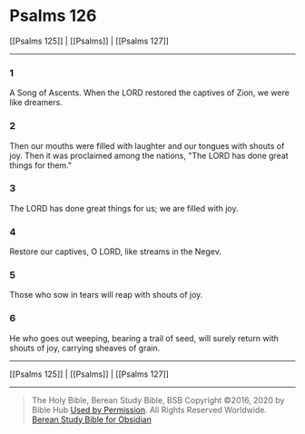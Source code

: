 # Psalms 126

[[Psalms 125]] | [[Psalms]] | [[Psalms 127]]

---

### 1
A Song of Ascents. When the LORD restored the captives of Zion, we were like dreamers.

### 2
Then our mouths were filled with laughter and our tongues with shouts of joy. Then it was proclaimed among the nations, "The LORD has done great things for them."

### 3
The LORD has done great things for us; we are filled with joy.

### 4
Restore our captives, O LORD, like streams in the Negev.

### 5
Those who sow in tears will reap with shouts of joy.

### 6
He who goes out weeping, bearing a trail of seed, will surely return with shouts of joy, carrying sheaves of grain.

---

[[Psalms 125]] | [[Psalms]] | [[Psalms 127]]

---

> The Holy Bible, Berean Study Bible, BSB
> Copyright &copy;2016, 2020 by Bible Hub
> [Used by Permission](https://berean.bible/terms.htm). All Rights Reserved Worldwide.
> [Berean Study Bible for Obsidian](https://github.com/gapmiss/berean-study-bible-for-obsidian)</small>

